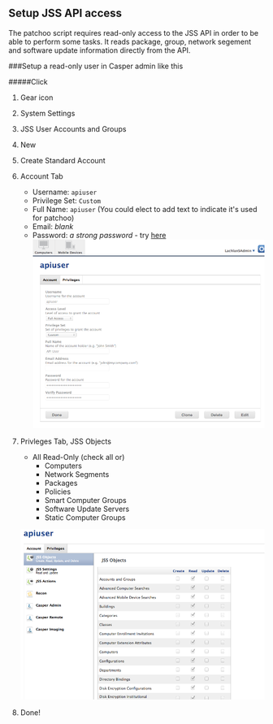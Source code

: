 Setup JSS API access
--------------------

The patchoo script requires read-only access to the JSS API in order to be able to perform some tasks. It reads package, group, network segement and software update information directly from the API.

###Setup a read-only user in Casper admin like this

#####Click
1. Gear icon
2. System Settings
3. JSS User Accounts and Groups
4. New
5. Create Standard Account
6. Account Tab
	* Username: `apiuser`
	* Privilege Set: `Custom`
	* Full Name: `apiuser` (You could elect to add text to indicate it's used for patchoo)
	* Email: *blank*
	* Password: *a strong password* - try [here](https://www.random.org/passwords/?num=1&len=24&format=html&rnd=new)
	![API User](images/apiuser.png)
	
7. Privleges Tab, JSS Objects
	* All Read-Only (check all or)
		* Computers
		* Network Segments
		* Packages
		* Policies
		* Smart Computer Groups
		* Software Update Servers
		* Static Computer Groups
		
	![API Priv](images/apipriv.png)
	
8. Done!
